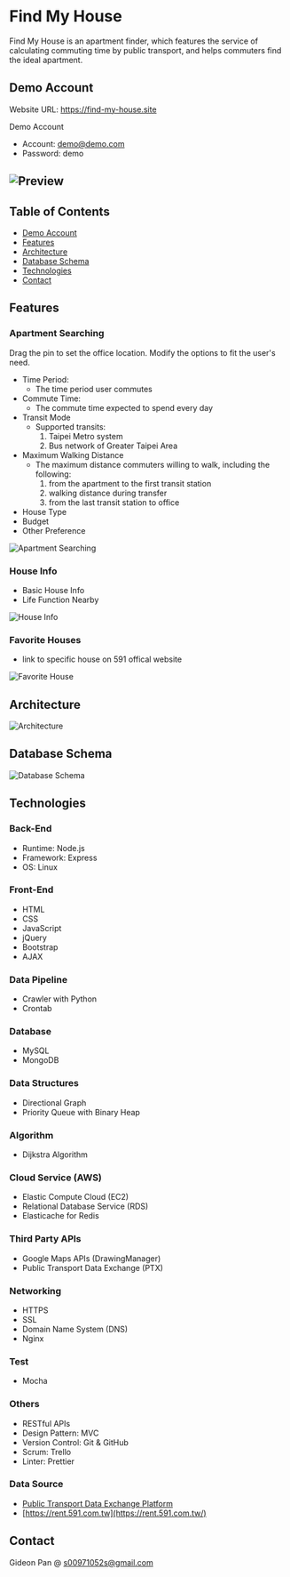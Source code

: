 # Find My House

Find My House is an apartment finder,
which features the service of
calculating commuting time by public
transport, and helps commuters find the
ideal apartment.

## Demo Account
Website URL: https://find-my-house.site

Demo Account
- Account: demo@demo.com
- Password: demo

## ![Preview](./public/assets/readme/preview.jpeg)




## Table of Contents

- [Demo Account](#Demo-Account)
- [Features](#Features)
- [Architecture](#Architecture)
- [Database Schema](#Database-Schema)
- [Technologies](#Technologies)
- [Contact](#Contact)



## Features

### Apartment Searching

Drag the pin to set the office location.
Modify the options to fit the user's need.

- Time Period:
  - The time period user commutes
- Commute Time:
  - The commute time expected to spend every day
- Transit Mode
  - Supported transits:
    1. Taipei Metro system
    2. Bus network of Greater Taipei Area
- Maximum Walking Distance
  - The maximum distance commuters willing to walk, including the following:
    1. from the apartment to the first transit station
    2. walking distance during transfer
    3. from the last transit station to office
- House Type
- Budget
- Other Preference


![Apartment Searching](./public/assets/readme/search.gif)

### House Info

- Basic House Info
- Life Function Nearby

![House Info](./public/assets/readme/detail.gif)

### Favorite Houses

- link to specific house on 591 offical website

![Favorite House](./public/assets/readme/favorite.gif)


## Architecture

![Architecture](./public/assets/readme/structure.jpg)

## Database Schema

![Database Schema](./public/assets/readme/schema.png)

## Technologies

### Back-End

- Runtime: Node.js
- Framework: Express
- OS: Linux

### Front-End

- HTML
- CSS
- JavaScript
- jQuery
- Bootstrap
- AJAX

### Data Pipeline

- Crawler with Python
- Crontab

### Database

- MySQL
- MongoDB

### Data Structures

- Directional Graph
- Priority Queue with Binary Heap

### Algorithm

- Dijkstra Algorithm

### Cloud Service (AWS)

- Elastic Compute Cloud (EC2)
- Relational Database Service (RDS)
- Elasticache for Redis

### Third Party APIs

- Google Maps APIs (DrawingManager)
- Public Transport Data Exchange (PTX)

### Networking

- HTTPS
- SSL
- Domain Name System (DNS)
- Nginx

### Test

- Mocha

### Others

- RESTful APIs
- Design Pattern: MVC
- Version Control: Git & GitHub
- Scrum: Trello
- Linter: Prettier

### Data Source

- [Public Transport Data Exchange Platform](https://ptx.transportdata.tw)
- [https://rent.591.com.tw](https://rent.591.com.tw/)





## Contact

Gideon Pan @ s00971052s@gmail.com
